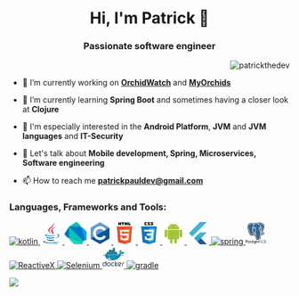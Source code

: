<h1 align="center">Hi, I'm Patrick 👋</h1>
<h3 align="center">Passionate software engineer</h3>

<p align="right"> 
  <img src="https://komarev.com/ghpvc/?username=patrickthedev&label=Profile%20views&color=165d95&style=plastic" alt="patrickthedev" /> 
</p>

- 🔭 I’m currently working on [**OrchidWatch**](https://github.com/PatrickTheDev/OrchidWatch) and [**MyOrchids**](https://github.com/PatrickTheDev/MyOrchids)

- 🌱 I’m currently learning **Spring Boot** and sometimes having a closer look at **Clojure**

- 👀 I'm especially interested in the **Android Platform**, **JVM** and **JVM languages** and **IT-Security**

- 💬 Let's talk about **Mobile development, Spring, Microservices, Software engineering**

- 📫 How to reach me [**patrickpauldev@gmail.com**](mailto:patrickpauldev@gmail.com)

<h3 align="left">Languages, Frameworks and Tools:</h3>
<p align="left">
  <a href="https://kotlinlang.org" target="_blank">
    <img src="https://www.vectorlogo.zone/logos/kotlinlang/kotlinlang-icon.svg" alt="kotlin" width="40" height="40"/>
  </a>
    <a href="https://www.java.com" target="_blank">
    <img src="https://raw.githubusercontent.com/devicons/devicon/master/icons/java/java-original.svg" alt="java" width="40" height="40"/>
  </a>
  <a href="https://dart.dev/" target="_blank">
    <img src="https://raw.githubusercontent.com/devicons/devicon/master/icons/dart/dart-original.svg" alt="dart" width="40" height="40"/>
  </a>
  <a href="https://clang.llvm.org/" target="_blank">
    <img src="https://raw.githubusercontent.com/devicons/devicon/master/icons/c/c-original.svg" alt="c" width="40" height="40"/>
  </a>
  <a href="https://www.w3.org/html/" target="_blank">
    <img src="https://raw.githubusercontent.com/devicons/devicon/master/icons/html5/html5-original-wordmark.svg" alt="html5" width="40" height="40"/>
  </a>
  <a href="https://www.w3schools.com/css/" target="_blank">
    <img src="https://raw.githubusercontent.com/devicons/devicon/master/icons/css3/css3-original-wordmark.svg" alt="css3" width="40" height="40"/>
  </a>
  <a href="https://developer.android.com/" target="_blank">
    <img src="https://raw.githubusercontent.com/devicons/devicon/master/icons/android/android-plain.svg" alt="android" width="40" height="40"/>
  </a>
  <a href="https://flutter.dev/" target="_blank">
    <img src="https://raw.githubusercontent.com/devicons/devicon/master/icons/flutter/flutter-original.svg" alt="flutter" width="40" height="40"/>
  </a>
  <a href="https://spring.io/" target="_blank">
    <img src="https://www.vectorlogo.zone/logos/springio/springio-icon.svg" alt="spring" width="40" height="40"/>
  </a> 
   <a href="https://www.postgresql.org" target="_blank">
    <img src="https://raw.githubusercontent.com/devicons/devicon/master/icons/postgresql/postgresql-original-wordmark.svg" alt="postgresql" width="40" height="40"/>
  </a>
  </a>
  <a href="https://reactivex.io/" target="_blank">
    <img src="https://reactivex.io/assets/Rx_Logo_S.png" width="40" alt="ReactiveX"/>
  </a>
  <a href="https://selenium.dev" target="_blank">
    <img src="https://selenium.dev/images/selenium_logo_square_green.png" width="40" alt="Selenium"/>
  </a>
  <a href="https://www.docker.com/" target="_blank">
    <img src="https://raw.githubusercontent.com/devicons/devicon/master/icons/docker/docker-original-wordmark.svg" alt="docker" width="40" height="40"/>
  </a>
  <a href="https://www.gradle.org/" target="_blank">
    <img src="/devicon/master/icons/gradle/gradle-original.svg" alt="gradle" width="40" height="40"/>
  </a>
</p>

![](https://hit.yhype.me/github/profile?user_id=69093169)
